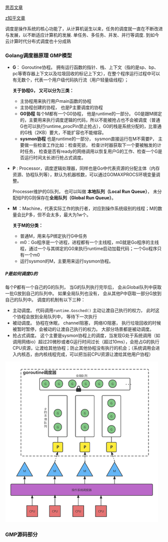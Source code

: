 [思否文章](https://segmentfault.com/a/1190000041938854?utm_source=sf-similar-article)

[z知乎文章](https://zhuanlan.zhihu.com/p/111370792)

调度是操作系统的核心功能了，从计算机诞生以来，任务的调度就一直在不断改进与发展，以不断适应计算机的发展. 单任务、多任务、并发、并行等调度. 到如今云计算时代分布式调度也十分成熟

### Golang调度器原理 GMP模型

- **G**： Goroutine协程。 拥有运行函数的指针、栈、上下文（指的是sp、bp、pc等寄存器上下文以及垃圾回收的标记上下文），在整个程序运行过程中可以有无数个，代表一个用户级代码执行流（用户轻量级线程）；

  **关于协程G， 又可以分为三类：**

  - 主协程用来执行用户main函数的协程
  - 主协程创建的协程， 也是P主要调度的协程
  - **G0协程** 每个M都有一个G0协程， 他是runtime的一部分。 G0是跟M绑定的，主要用来执行调度逻辑的代码，所以不能被抢占也不会被调度（普通G也可以执行runtime_procPin禁止抢占），G0的栈是系统分配的，比普通的G栈（2KB）要大，不能扩容也不能缩容。
  - **sysmon协程** 也是runtime的一部分， sysmon直接运行在M不需要P， 主要做一些检查工作比如：检查死锁， 检查计时器获取下一个要被触发的计时任务， 检查是否有ready的网络调用以恢复用户G的工作、检查一个G是否运行时间太长进行抢占式调度。



- **P** :  Processor，调度逻辑处理器，同样也是Go中代表资源的分配主体（内存资源、协程队列等），默认为机器核数，可以通过GOMAXPROCS环境变量调整。

  Processer维护的G队列， 也可以叫做 **本地队列（Local Run Queue）**， 未分配给P的G则保存在**全局队列（Global Run Queue）**。 



- **M** ：Machine，代表实际工作的执行者，对应到操作系统级别的线程；M的数量会比P多，但不会太多，最大为1w个。

  **关于M的分类：**

  - 普通M，用来与P绑定执行G中任务
  - m0：Go程序是一个进程，进程都有一个主线程，m0就是Go程序的主线程，通过一个与其绑定的G0来执行runtime启动加载代码；一个Go程序只有一个m0
  - 运行sysmon的M，主要用来运行sysmon协程。





##### P是如何调度G的

每个P都有一个自己的G的队列， 当G的队列执行完毕后，  会从Global队列中获取一批G放到自己的队列中。 如果全局队列也没有， 会从其他P中窃取一部分G放到自己的队列中。 调度的机制有以下三种：

- 主动调度。 代码调用`runtime.Gosched()`  主动让渡自己执行的权力， 此时这个协程会放到全局队列中， 等待下一次执行
- 被动调度。 协程在休眠， channel阻塞， 网络IO阻塞， 执行垃圾回收的时候被暂时暂停，会被动的让渡自己执行的权力。 大部分场景都是被动调度。
- 抢占式调度。 这个主要是sysmon协程上的调度，当发现G处于系统调用（如调用网络io）超过20微秒或者G运行时间过长（超过10ms），会抢占G的执行CPU资源，让渡给其他协程；防止其他协程没有执行的机会；（系统调用会进入内核态，由内核线程完成，可以把当前CPU资源让渡给其他用户协程）

<img src="goroutine调度器.assets/未命名文件 (14).png" alt="未命名文件 (14)" style="zoom:50%;" /> 

 





### GMP源码部分



